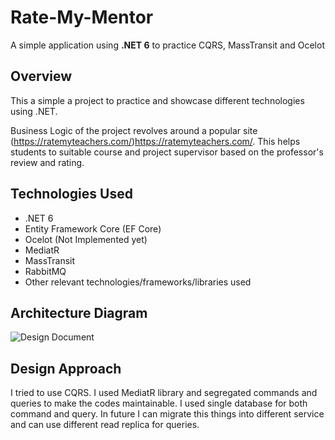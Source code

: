 # Rate-My-Mentor
A simple application using **.NET 6** to practice CQRS, MassTransit and Ocelot

## Overview
This a simple a project to practice and showcase different technologies using .NET.

Business Logic of the project revolves around a popular site (https://ratemyteachers.com/)https://ratemyteachers.com/. This helps students to suitable course and project supervisor based on the professor's review and rating.

## Technologies Used

- .NET 6
- Entity Framework Core (EF Core)
- Ocelot (Not Implemented yet)
- MediatR
- MassTransit
- RabbitMQ
- Other relevant technologies/frameworks/libraries used

## Architecture Diagram

![Design Document](https://github.com/nayeemahmed24/Find-Mentor/assets/42116405/20c88ed0-30e5-4a09-845b-f024e9118615)

## Design Approach
I tried to use CQRS. I used MediatR library and segregated commands and queries to make the codes maintainable. I used single database for both command and query. In future I can migrate this things into different service and can use different read replica for queries.
